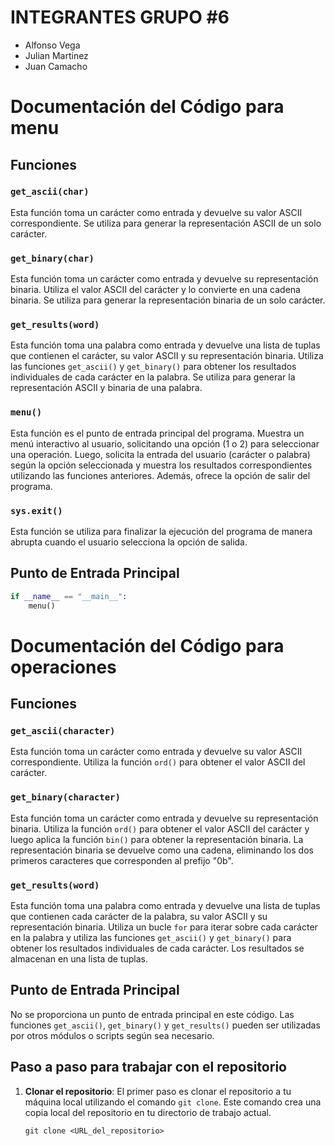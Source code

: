 # INTEGRANTES GRUPO #6
- Alfonso Vega
- Julian Martinez
- Juan Camacho


# Documentación del Código para menu

## Funciones

### `get_ascii(char)`

Esta función toma un carácter como entrada y devuelve su valor ASCII correspondiente. Se utiliza para generar la representación ASCII de un solo carácter.

### `get_binary(char)`

Esta función toma un carácter como entrada y devuelve su representación binaria. Utiliza el valor ASCII del carácter y lo convierte en una cadena binaria. Se utiliza para generar la representación binaria de un solo carácter.

### `get_results(word)`

Esta función toma una palabra como entrada y devuelve una lista de tuplas que contienen el carácter, su valor ASCII y su representación binaria. Utiliza las funciones `get_ascii()` y `get_binary()` para obtener los resultados individuales de cada carácter en la palabra. Se utiliza para generar la representación ASCII y binaria de una palabra.

### `menu()`

Esta función es el punto de entrada principal del programa. Muestra un menú interactivo al usuario, solicitando una opción (1 o 2) para seleccionar una operación. Luego, solicita la entrada del usuario (carácter o palabra) según la opción seleccionada y muestra los resultados correspondientes utilizando las funciones anteriores. Además, ofrece la opción de salir del programa.

### `sys.exit()`

Esta función se utiliza para finalizar la ejecución del programa de manera abrupta cuando el usuario selecciona la opción de salida.

## Punto de Entrada Principal

```python
if __name__ == "__main__":
    menu()
```
    
# Documentación del Código para operaciones

## Funciones

### `get_ascii(character)`

Esta función toma un carácter como entrada y devuelve su valor ASCII correspondiente. Utiliza la función `ord()` para obtener el valor ASCII del carácter.

### `get_binary(character)`

Esta función toma un carácter como entrada y devuelve su representación binaria. Utiliza la función `ord()` para obtener el valor ASCII del carácter y luego aplica la función `bin()` para obtener la representación binaria. La representación binaria se devuelve como una cadena, eliminando los dos primeros caracteres que corresponden al prefijo "0b".

### `get_results(word)`

Esta función toma una palabra como entrada y devuelve una lista de tuplas que contienen cada carácter de la palabra, su valor ASCII y su representación binaria. Utiliza un bucle `for` para iterar sobre cada carácter en la palabra y utiliza las funciones `get_ascii()` y `get_binary()` para obtener los resultados individuales de cada carácter. Los resultados se almacenan en una lista de tuplas.

## Punto de Entrada Principal

No se proporciona un punto de entrada principal en este código. Las funciones `get_ascii()`, `get_binary()` y `get_results()` pueden ser utilizadas por otros módulos o scripts según sea necesario.

## Paso a paso para trabajar con el repositorio

1. **Clonar el repositorio**: El primer paso es clonar el repositorio a tu máquina local utilizando el comando `git clone`. Este comando crea una copia local del repositorio en tu directorio de trabajo actual.
   ```
   git clone <URL_del_repositorio>
    ```
    

